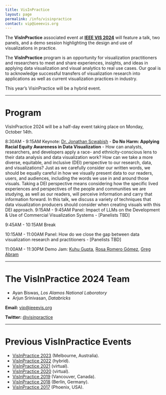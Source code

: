 ```yaml
---
title: VisInPractice
layout: page
permalink: /info/visinpractice
contact: vip@ieeevis.org
---
```


The **VisInPractice** associated event at **[IEEE VIS 2024](http://ieeevis.org/year/2024/welcome)** will feature a talk, two panels, and a demo session highlighting the design and use of visualizations in practice.

The **VisInPractice** program is an opportunity for visualization practitioners and researchers to meet and share experiences, insights, and ideas in applying data visualization and visual analytics to real use cases. Our goal is to acknowledge successful transfers of visualization research into applications as well as current visualization practices in industry.

This year’s VisinPractice will be a hybrid event.
- - -

# Program

VisInPractice 2024 will be a half-day event taking place on Monday, October 14th.

8:30AM - 9:15AM Keynote: [Dr. Jonathan Scwabish](https://www.urban.org/author/jonathan-schwabish) - **Do No Harm: Applying Racial Equity Awareness in Data Visualization** -  How can analysts, researchers, and developers apply a race- and ethnicity-conscious lens to their data analysis and data visualization work? How can we take a more diverse, equitable, and inclusive (DEI) perspective to our research, data, and visualizations? Just as we carefully consider our written words, we should be equally careful in how we visually present data to our readers, users, and audiences, including the words we use in and around those visuals. Taking a DEI perspective means considering how the specific lived experiences and perspectives of the people and communities we are studying, as well as our readers, will perceive information and carry that information forward. In this talk, we discuss a variety of techniques that data visualization producers should consider when creating visuals with this DEI approach.
9:15AM - 9:45AM Panel: Impact of LLMs on the Development & Use of Commercial Visualization Systems  - [Panelists TBD]

9:45AM - 10:15AM Break

10:15AM - 11:00AM Panel: How do we close the gap between data visualization research and practitioners  - [Panelists TBD]

11:00AM - 11:30PM Demo Jam: [Kuhu Gupta](https://www.illumio.com/blog-authors/kuhu-gupta), [Rosa Romero Gómez](https://theorg.com/org/graphicacy/org-chart/rosa-romero-gomez), [Greg Abram](https://tacc.utexas.edu/about/staff-directory/gregory-abram/)

- - -

# The VisInPractice 2024 Team

* Ayan Biswas, _Los Alamos National Laboratory_
* Arjun Srinivasan, _Databricks_


**Email:** [vip@ieeevis.org](mailto:vip@ieeevis.org)

**Twitter:** [@visinpractice](https://twitter.com/visinpractice)

- - -

# Previous VisInPractice Events 
* [VisInPractice 2023](http://ieeevis.org/year/2023/info/visinpractice) (Melbourne, Australia).
* [VisInPractice 2022](http://ieeevis.org/year/2022/info/visinpractice) (hybrid).
* [VisInPractice 2021](http://ieeevis.org/year/2021/info/visinpractice) (virtual).
* [VisInPractice 2020](https://visinpractice.github.io/assets/vip2020/index.html) (virtual).
* [VisInPractice 2019](https://visinpractice.github.io/assets/vip2019/index.html) (Vancouver, Canada).
* [VisInPractice 2018](https://visinpractice.github.io/assets/vip2018/index.html) (Berlin, Germany).
* [VisInPractice 2017](https://visinpractice.github.io/assets/vip2017/index.html) (Phoenix, USA).
